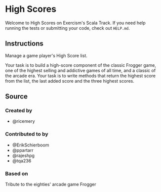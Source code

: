 # High Scores

Welcome to High Scores on Exercism's Scala Track.
If you need help running the tests or submitting your code, check out `HELP.md`.

## Instructions

Manage a game player's High Score list.

Your task is to build a high-score component of the classic Frogger game, one of the highest selling and addictive games of all time, and a classic of the arcade era. Your task is to write methods that return the highest score from the list, the last added score and the three highest scores.

## Source

### Created by

- @ricemery

### Contributed to by

- @ErikSchierboom
- @ppartarr
- @rajeshpg
- @tqa236

### Based on

Tribute to the eighties' arcade game Frogger